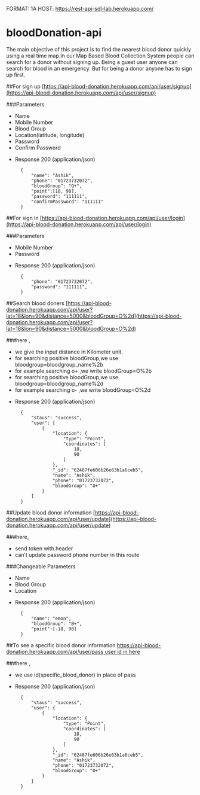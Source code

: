 FORMAT: 1A
HOST: https://rest-api-sdl-lab.herokuapp.com/
 
# bloodDonation-api
 
The main objective of this project is to find the nearest blood donor quickly using a
real time map.In our Map Based Blood Collection System people can search for a donor
without signing up. Being a guest user anyone can search for blood in an emergency.
But for being a donor anyone has to sign up first.


##For sign up
[https://api-blood-donation.herokuapp.com/api/user/signup](https://api-blood-donation.herokuapp.com/api/user/signup)
 

###Parameters
- Name
- Mobile Number
- Blood Group
- Location(latitude, longitude)
- Password
- Confirm Password

+ Response 200 (application/json)
 
    
        {
            "name": "Ashik",
            "phone": "01723732072",
            "bloodGroup": "O+",
            "point":[18, 90],
            "password": "111111",
            "confirmPassword": "111111"
        }
 

##For sign in
[https://api-blood-donation.herokuapp.com/api/user/login](https://api-blood-donation.herokuapp.com/api/user/login)

###Parameters
- Mobile Number
- Password

+ Response 200 (application/json)
 
    
        {
            "phone": "01723732072",
            "password": "111111",
        }

##Search blood doners
[https://api-blood-donation.herokuapp.com/api/user?lat=18&lon=90&distance=5000&bloodGroup=O%2d](https://api-blood-donation.herokuapp.com/api/user?lat=18&lon=90&distance=5000&bloodGroup=O%2d)

###here ,
- we give the input distance in Kilometer unit.
- for searching positive bloodGroup,we use bloodgroup=bloodgroup_name%2b 
- for example searching o+ ,we write bloodGroup=O%2b
- for searching positive bloodGroup,we use bloodgroup=bloodgroup_name%2d
- for example searching o- ,we write bloodGroup=O%2d


+ Response 200 (application/json)
 
    
        {
            "staus": "success",
            "user": [
                {
                    "location": {
                        "type": "Point",
                        "coordinates": [
                            18,
                            90
                        ]
                    },
                    "_id": "62487fe606b26e63b1a6ceb5",
                    "name": "Ashik",
                    "phone": "01723732072",
                    "bloodGroup": "O+"
                }
            ]
        }


##Update blood donor information
[https://api-blood-donation.herokuapp.com/api/user/update](https://api-blood-donation.herokuapp.com/api/user/update)

###here,
- send token with header
- can’t update password phone number in this route

###Changeable Parameters
- Name
- Blood Group
- Location


+ Response 200 (application/json)
 
    
        {
            "name": "emon",
            "bloodGroup": "B+",
            "point":[-18, 90]
        }


##To see a specific blood donor information
[https://api-blood-donation.herokuapp.com/api/user/pass user id in here](https://api-blood-donation.herokuapp.com/api/user/pass)

###here , 
- we use id(specific_blood_donor) in place of pass 

+ Response 200 (application/json)
 
    
        {
            "staus": "success",
            "user": {
                {
                    "location": {
                        "type": "Point",
                        "coordinates": [
                            18,
                            90
                        ]
                    },
                    "_id": "62487fe606b26e63b1a6ceb5",
                    "name": "Ashik",
                    "phone": "01723732072",
                    "bloodGroup": "O+"
                }
            }
        }
